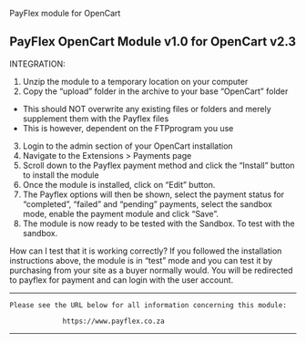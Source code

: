 PayFlex module for OpenCart

PayFlex OpenCart Module v1.0 for OpenCart v2.3
-------------------------------------------------------

INTEGRATION:
1. Unzip the module to a temporary location on your computer
2. Copy the “upload” folder in the archive to your base “OpenCart” folder
- This should NOT overwrite any existing files or folders and merely supplement them with the Payflex files
- This is however, dependent on the FTPprogram you use
3. Login to the admin section of your OpenCart installation
4. Navigate to the Extensions > Payments page
5. Scroll down to the Payflex payment method and click the “Install” button to install the module
6. Once the module is installed, click on “Edit” button.
7. The Payflex options will then be shown, select the payment status for “completed”, “failed” and “pending” payments, select the sandbox mode, enable the payment module and click “Save”.
8. The module is now ready to be tested with the Sandbox. To test with the sandbox.

How can I test that it is working correctly?
If you followed the installation instructions above, the module is in “test” mode and you can test it by purchasing from your site as a buyer normally would. You will be redirected to payflex for payment and can login with the user account.


******************************************************************************

    Please see the URL below for all information concerning this module:

                 https://www.payflex.co.za

******************************************************************************

